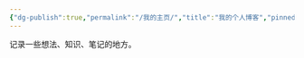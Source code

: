 ```yaml
---
{"dg-publish":true,"permalink":"/我的主页/","title":"我的个人博客","pinned":true,"tags":["gardenEntry"],"noteIcon":"1","created":"","updated":""}
---
```



记录一些想法、知识、笔记的地方。
